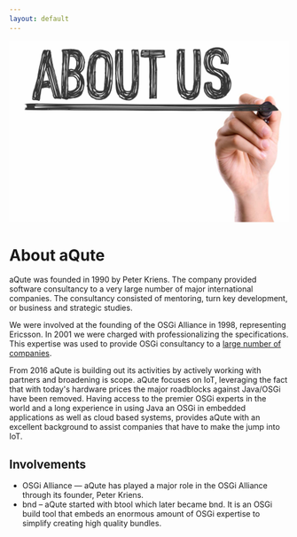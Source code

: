 ```yaml
---
layout: default
---
```


<img src="/img/about.jpg">

# About aQute

aQute was founded in 1990 by Peter Kriens. The company provided software consultancy to a 
very large number of  major international companies. The consultancy consisted of mentoring,
turn key development, or business and strategic studies.

We were involved at the founding of the OSGi Alliance in 1998, representing Ericsson. In 
2001 we were charged with professionalizing the specifications. This expertise was used
to provide OSGi consultancy to a [large number of companies](customers).

From 2016 aQute is building out its activities by actively working with partners and broadening is scope. 
aQute focuses on IoT, leveraging the fact that with today's
hardware prices the major roadblocks against Java/OSGi have been removed. Having access to the premier
OSGi experts in the world and a long experience in using Java an OSGi in embedded applications
as well as cloud based systems, provides aQute with an excellent background to assist
companies that have to make the jump into IoT.


## Involvements

* OSGi Alliance — aQute has played a major role in the OSGi Alliance through its founder, Peter Kriens.
* bnd – aQute started with btool which later became bnd. It is an OSGi build tool that embeds an enormous amount of OSGi expertise to simplify creating high quality bundles.